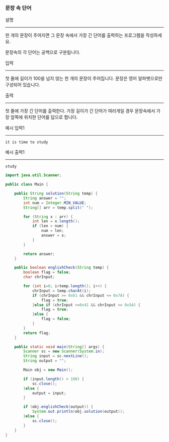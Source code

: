 ### 문장 속 단어

설명

------

한 개의 문장이 주어지면 그 문장 속에서 가장 긴 단어를 출력하는 프로그램을 작성하세요.

문장속의 각 단어는 공백으로 구분됩니다.

입력

------

첫 줄에 길이가 100을 넘지 않는 한 개의 문장이 주어집니다. 문장은 영어 알파벳으로만 구성되어 있습니다.

출력

------

첫 줄에 가장 긴 단어를 출력한다. 가장 길이가 긴 단어가 여러개일 경우 문장속에서 가장 앞쪽에 위치한 단어를 답으로 합니다.

예시 입력1

------



```
it is time to study
```

예시 출력1

------



```
study
```



```java
import java.util.Scanner;

public class Main {

    public String solution(String temp) {
        String answer = "";
        int num = Integer.MIN_VALUE;
        String[] arr = temp.split(" ");

        for (String x : arr) {
            int len = x.length();
            if (len > num) {
                num = len;
                answer = x;
            }
        }

        return answer;
    }

    public boolean englishCheck(String temp) {
        boolean flag = false;
        char chrInput;

        for (int i=0; i<temp.length(); i++) {
            chrInput = temp.charAt(i);
            if (chrInput >= 0x61 && chrInput <= 0x7A) {
                flag = true;
            }else if (chrInput >=0x41 && chrInput <= 0x5A) {
                flag = true;
            }else {
                flag = false;
            }
        }
        return flag;
    }

    public static void main(String[] args) {
        Scanner sc = new Scanner(System.in);
        String input = sc.nextLine();
        String output = "";

        Main obj = new Main();

        if (input.length() > 100) {
            sc.close();
        }else {
            output = input;
        }

        if (obj.englishCheck(output)) {
            System.out.println(obj.solution(output));
        }else {
            sc.close();
        }
    }
}
```

